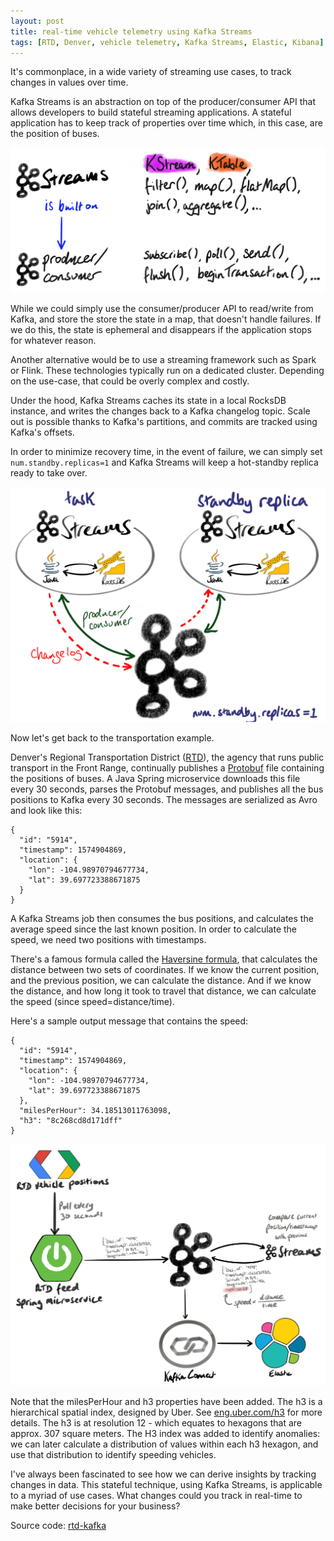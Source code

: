 ```yaml
---
layout: post
title: real-time vehicle telemetry using Kafka Streams
tags: [RTD, Denver, vehicle telemetry, Kafka Streams, Elastic, Kibana]
---
```


It's commonplace, in a wide variety of streaming use cases, to track changes in values over time. 

Kafka Streams is an abstraction on top of the producer/consumer API that allows developers to build stateful streaming applications. A stateful application has to keep track of properties over time which, in this case, are the position of buses.

![Kafka Streams built on the producer/consumer API](../img/streams-built-on-producer-consumer.png)

While we could simply use the consumer/producer API to read/write from Kafka, and store the store the state in a map, that doesn't handle failures. If we do this, the state is ephemeral and disappears if the application stops for whatever reason.

Another alternative would be to use a streaming framework such as Spark or Flink. These technologies typically run on a dedicated cluster. Depending on the use-case, that could be overly complex and costly.

Under the hood, Kafka Streams caches its state in a local RocksDB instance, and writes the changes back to a Kafka changelog topic. Scale out is possible thanks to Kafka's partitions, and commits are tracked using Kafka's offsets.

In order to minimize recovery time, in the event of failure, we can simply set `num.standby.replicas=1` and Kafka Streams will keep a hot-standby replica ready to take over.

![Kafka Streams state store](../img/kafka-streams-state-store.png)

Now let's get back to the transportation example.

Denver's Regional Transportation District ([RTD](https://www.rtd-denver.com/)), the agency that runs public transport in the Front Range, continually publishes a [Protobuf](https://developers.google.com/protocol-buffers) file containing the positions of buses. A Java Spring microservice downloads this file every 30 seconds, parses the Protobuf messages, and publishes all the bus positions to Kafka every 30 seconds. The messages are serialized as Avro and look like this:

    {
      "id": "5914",
      "timestamp": 1574904869,
      "location": {
        "lon": -104.98970794677734,
        "lat": 39.697723388671875
      }
    }

A Kafka Streams job then consumes the bus positions, and calculates the average speed since the last known position. In order to calculate the speed, we need two positions with timestamps.

There's a famous formula called the [Haversine formula](https://en.wikipedia.org/wiki/Haversine_formula), that calculates the distance between two sets of coordinates. If we know the current position, and the previous position, we can calculate the distance. And if we know the distance, and how long it took to travel that distance, we can calculate the speed (since speed=distance/time).

Here's a sample output message that contains the speed:

    {
      "id": "5914",
      "timestamp": 1574904869,
      "location": {
        "lon": -104.98970794677734,
        "lat": 39.697723388671875
      },
      "milesPerHour": 34.18513011763098,
      "h3": "8c268cd8d171dff"
    }

![RTD architecture](../img/rtd-arch.png) 

Note that the milesPerHour and h3 properties have been added. The h3 is a hierarchical spatial index, designed by Uber. See [eng.uber.com/h3](https://eng.uber.com/h3/) for more details. The h3 is at resolution 12 - which equates to hexagons that are approx. 307 square meters. The H3 index was added to identify anomalies: we can later calculate a distribution of values within each h3 hexagon, and use that distribution to identify speeding vehicles.

I've always been fascinated to see how we can derive insights by tracking changes in data. This stateful technique, using Kafka Streams, is applicable to a myriad of use cases. What changes could you track in real-time to make better decisions for your business?


Source code: [rtd-kafka](https://github.com/alexwoolford/rtd-kafka) 

[//]: # (TODO: hexagons to identify speed anomalies - possibly add to streams job)
